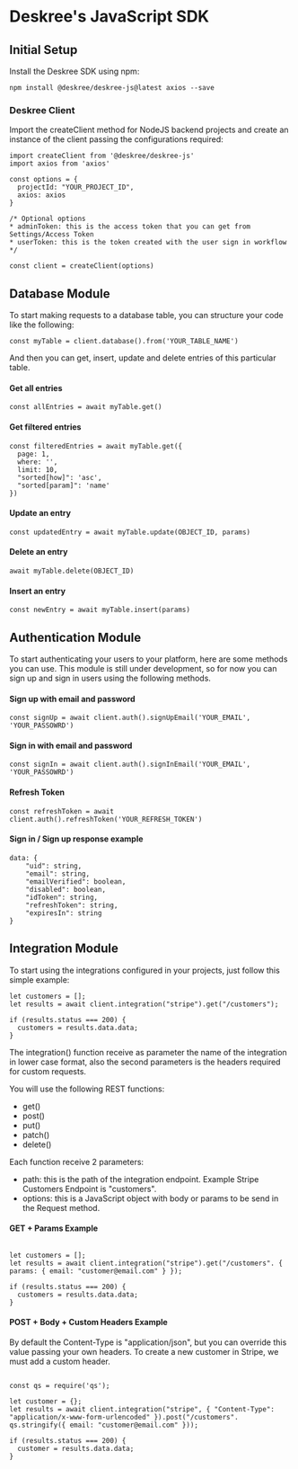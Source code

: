 # Deskree's JavaScript SDK

## Initial Setup

Install the Deskree SDK using npm:

```
npm install @deskree/deskree-js@latest axios --save
```

### Deskree Client
Import the createClient method for NodeJS backend projects and create an instance of the client passing the configurations required:

```
import createClient from '@deskree/deskree-js'
import axios from 'axios'

const options = {
  projectId: "YOUR_PROJECT_ID",
  axios: axios
}

/* Optional options
* adminToken: this is the access token that you can get from Settings/Access Token
* userToken: this is the token created with the user sign in workflow
*/

const client = createClient(options)
```

## Database Module

To start making requests to a database table, you can structure your code like the following: 

```
const myTable = client.database().from('YOUR_TABLE_NAME')
```

And then you can get, insert, update and delete entries of this particular table.

#### Get all entries

```
const allEntries = await myTable.get()
```

#### Get filtered entries

```
const filteredEntries = await myTable.get({
  page: 1,
  where: '',
  limit: 10,
  "sorted[how]": 'asc',
  "sorted[param]": 'name'
})
```

#### Update an entry

```
const updatedEntry = await myTable.update(OBJECT_ID, params)
```

#### Delete an entry

```
await myTable.delete(OBJECT_ID)
```

#### Insert an entry

```
const newEntry = await myTable.insert(params)
```

## Authentication Module

To start authenticating your users to your platform, here are some methods you can use. This module is still under development, so for now you can sign up and sign in users using the following methods.

#### Sign up with email and password
```
const signUp = await client.auth().signUpEmail('YOUR_EMAIL', 'YOUR_PASSOWRD')
```

#### Sign in with email and password
```
const signIn = await client.auth().signInEmail('YOUR_EMAIL', 'YOUR_PASSOWRD')
```

#### Refresh Token
```
const refreshToken = await client.auth().refreshToken('YOUR_REFRESH_TOKEN')
```

#### Sign in / Sign up response example

```
data: {
    "uid": string,
    "email": string,
    "emailVerified": boolean,
    "disabled": boolean,
    "idToken": string,
    "refreshToken": string,
    "expiresIn": string
}
```

## Integration Module

To start using the integrations configured in your projects, just follow this simple example:

```
let customers = [];
let results = await client.integration("stripe").get("/customers");

if (results.status === 200) {
  customers = results.data.data;
}

```

The integration() function receive as parameter the name of the integration in lower case format, also the second parameters is the headers required for custom requests. 

You will use the following REST functions:

- get()
- post()
- put()
- patch()
- delete()

Each function receive 2 parameters:

- path: this is the path of the integration endpoint. Example Stripe Customers Endpoint is "customers".
- options: this is a JavaScript object with body or params to be send in the Request method.

#### GET + Params Example

```

let customers = [];
let results = await client.integration("stripe").get("/customers". { params: { email: "customer@email.com" } });

if (results.status === 200) {
  customers = results.data.data;
}

```

#### POST + Body + Custom Headers Example

By default the Content-Type is "application/json", but you can override this value passing your own headers. To create a new customer in Stripe, we must add a custom header. 

```

const qs = require('qs');

let customer = {};
let results = await client.integration("stripe", { "Content-Type": "application/x-www-form-urlencoded" }).post("/customers". qs.stringify({ email: "customer@email.com" }));

if (results.status === 200) {
  customer = results.data.data;
}

```